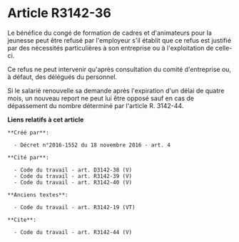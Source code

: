 # Article R3142-36

Le bénéfice du congé de formation de cadres et d'animateurs pour la jeunesse peut être refusé par l'employeur s'il établit
que ce refus est justifié par des nécessités particulières à son entreprise ou à l'exploitation de celle-ci. 

Ce refus ne peut intervenir qu'après consultation du comité d'entreprise ou, à défaut, des délégués du personnel. 

Si le salarié renouvelle sa demande après l'expiration d'un délai de quatre mois, un nouveau report ne peut lui être opposé
sauf en cas de dépassement du nombre déterminé par l'article R. 3142-44.

**Liens relatifs à cet article**

	**Créé par**:

	  - Décret n°2016-1552 du 18 novembre 2016 - art. 4

	**Cité par**:

	  - Code du travail - art. D3142-38 (V)
	  - Code du travail - art. R3142-39 (V)
	  - Code du travail - art. R3142-40 (V)

	**Anciens textes**:

	  - Code du travail - art. R3142-19 (VT)

	**Cite**:

	  - Code du travail - art. R3142-44 (V)
